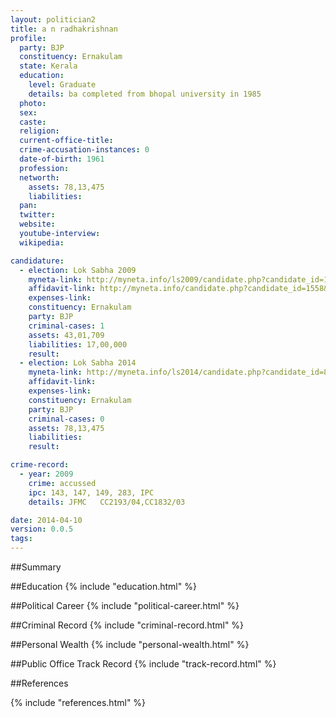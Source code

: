 ```yaml
---
layout: politician2
title: a n radhakrishnan
profile: 
  party: BJP
  constituency: Ernakulam
  state: Kerala
  education: 
    level: Graduate
    details: ba completed from bhopal university in 1985
  photo: 
  sex: 
  caste: 
  religion: 
  current-office-title: 
  crime-accusation-instances: 0
  date-of-birth: 1961
  profession: 
  networth: 
    assets: 78,13,475
    liabilities: 
  pan: 
  twitter: 
  website: 
  youtube-interview: 
  wikipedia: 

candidature: 
  - election: Lok Sabha 2009
    myneta-link: http://myneta.info/ls2009/candidate.php?candidate_id=1558
    affidavit-link: http://myneta.info/candidate.php?candidate_id=1558&scan=original
    expenses-link: 
    constituency: Ernakulam 
    party: BJP
    criminal-cases: 1
    assets: 43,01,709
    liabilities: 17,00,000
    result:  
  - election: Lok Sabha 2014
    myneta-link: http://myneta.info/ls2014/candidate.php?candidate_id=8
    affidavit-link: 
    expenses-link: 
    constituency: Ernakulam 
    party: BJP
    criminal-cases: 0
    assets: 78,13,475
    liabilities: 
    result:  

crime-record: 
  - year: 2009
    crime: accussed
    ipc: 143, 147, 149, 283, IPC
    details: JFMC	CC2193/04,CC1832/03 

date: 2014-04-10
version: 0.0.5
tags: 
---
```


##Summary


##Education
{% include "education.html" %}


##Political Career
{% include "political-career.html" %}


##Criminal Record
{% include "criminal-record.html" %}


##Personal Wealth
{% include "personal-wealth.html" %}


##Public Office Track Record
{% include "track-record.html" %}


##References


{% include "references.html" %}

